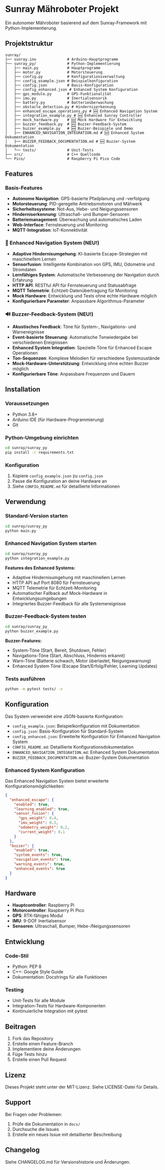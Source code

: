 # Sunray Mähroboter Projekt

Ein autonomer Mähroboter basierend auf dem Sunray-Framework mit Python-Implementierung.

## Projektstruktur

```
sunray/
├── sunray.ino              # Arduino-Hauptprogramm
├── sunray_py/              # Python-Implementierung
│   ├── main.py             # Hauptprogramm
│   ├── motor.py            # Motorsteuerung
│   ├── config.py           # Konfigurationsverwaltung
│   ├── config_example.json # Beispielkonfiguration
│   ├── config.json         # Basis-Konfiguration
│   ├── config_enhanced.json # Enhanced System Konfiguration
│   ├── gps_module.py       # GPS-Funktionalität
│   ├── imu.py              # Inertialsensorik
│   ├── battery.py          # Batterieüberwachung
│   ├── obstacle_detection.py # Hinderniserkennung
│   ├── enhanced_escape_operations.py # 🆕 Enhanced Navigation System
│   ├── integration_example.py # 🆕 Enhanced Sunray Controller
│   ├── mock_hardware.py    # 🆕 Mock Hardware für Entwicklung
│   ├── buzzer_feedback.py  # 🆕 Buzzer-Feedback-System
│   ├── buzzer_example.py   # 🆕 Buzzer-Beispiele und Demo
│   ├── ENHANCED_NAVIGATION_INTEGRATION.md # 🆕 Enhanced System Dokumentation
│   ├── BUZZER_FEEDBACK_DOCUMENTATION.md # 🆕 Buzzer-System Dokumentation
│   └── tests/              # Unit-Tests
├── src/                    # C++ Quellcode
└── Pico/                   # Raspberry Pi Pico Code
```

## Features

### Basis-Features
- **Autonome Navigation**: GPS-basierte Pfadplanung und -verfolgung
- **Motorsteuerung**: PID-geregelte Antriebsmotoren und Mähwerk
- **Sicherheitssysteme**: Not-Aus, Hebe- und Neigungssensoren
- **Hinderniserkennung**: Ultraschall- und Bumper-Sensoren
- **Batteriemanagement**: Überwachung und automatisches Laden
- **Web-Interface**: Fernsteuerung und Monitoring
- **MQTT-Integration**: IoT-Konnektivität

### 🚀 Enhanced Navigation System (NEU!)
- **Adaptive Hindernisumgehung**: KI-basierte Escape-Strategien mit maschinellem Lernen
- **Sensorfusion**: Intelligente Kombination von GPS, IMU, Odometrie und Stromdaten
- **Lernfähiges System**: Automatische Verbesserung der Navigation durch Erfahrung
- **HTTP API**: RESTful API für Fernsteuerung und Statusabfrage
- **MQTT Telemetrie**: Echtzeit-Datenübertragung für Monitoring
- **Mock Hardware**: Entwicklung und Tests ohne echte Hardware möglich
- **Konfigurierbare Parameter**: Anpassbare Algorithmus-Parameter

### 🔊 Buzzer-Feedback-System (NEU!)
- **Akustisches Feedback**: Töne für System-, Navigations- und Warnereignisse
- **Event-basierte Steuerung**: Automatische Tonwiedergabe bei verschiedenen Ereignissen
- **Enhanced System Integration**: Spezielle Töne für Enhanced Escape Operationen
- **Ton-Sequenzen**: Komplexe Melodien für verschiedene Systemzustände
- **Mock-Hardware-Unterstützung**: Entwicklung ohne echten Buzzer möglich
- **Konfigurierbare Töne**: Anpassbare Frequenzen und Dauern

## Installation

### Voraussetzungen

- Python 3.8+
- Arduino IDE (für Hardware-Programmierung)
- Git

### Python-Umgebung einrichten

```bash
cd sunray/sunray_py
pip install -r requirements.txt
```

### Konfiguration

1. Kopiere `config_example.json` zu `config.json`
2. Passe die Konfiguration an deine Hardware an
3. Siehe `CONFIG_README.md` für detaillierte Informationen

## Verwendung

### Standard-Version starten

```bash
cd sunray/sunray_py
python main.py
```

### Enhanced Navigation System starten

```bash
cd sunray/sunray_py
python integration_example.py
```

**Features des Enhanced Systems:**
- Adaptive Hindernisumgehung mit maschinellem Lernen
- HTTP API auf Port 8080 für Fernsteuerung
- MQTT Telemetrie für Echtzeit-Monitoring
- Automatischer Fallback auf Mock-Hardware in Entwicklungsumgebungen
- Integriertes Buzzer-Feedback für alle Systemereignisse

### Buzzer-Feedback-System testen

```bash
cd sunray/sunray_py
python buzzer_example.py
```

**Buzzer-Features:**
- System-Töne (Start, Bereit, Shutdown, Fehler)
- Navigations-Töne (Start, Abschluss, Hindernis erkannt)
- Warn-Töne (Batterie schwach, Motor überlastet, Neigungswarnung)
- Enhanced System Töne (Escape Start/Erfolg/Fehler, Learning Updates)

### Tests ausführen

```bash
python -m pytest tests/ -v
```

## Konfiguration

Das System verwendet eine JSON-basierte Konfiguration:

- `config_example.json`: Beispielkonfiguration mit Dokumentation
- `config.json`: Basis-Konfiguration für Standard-System
- `config_enhanced.json`: Erweiterte Konfiguration für Enhanced Navigation System
- `CONFIG_README.md`: Detaillierte Konfigurationsdokumentation
- `ENHANCED_NAVIGATION_INTEGRATION.md`: Enhanced System Dokumentation
- `BUZZER_FEEDBACK_DOCUMENTATION.md`: Buzzer-System Dokumentation

### Enhanced System Konfiguration

Das Enhanced Navigation System bietet erweiterte Konfigurationsmöglichkeiten:

```json
{
  "enhanced_escape": {
    "enabled": true,
    "learning_enabled": true,
    "sensor_fusion": {
      "gps_weight": 0.4,
      "imu_weight": 0.3,
      "odometry_weight": 0.2,
      "current_weight": 0.1
    }
  },
  "buzzer": {
    "enabled": true,
    "system_events": true,
    "navigation_events": true,
    "warning_events": true,
    "enhanced_events": true
  }
}
```

## Hardware

- **Hauptcontroller**: Raspberry Pi
- **Motorcontroller**: Raspberry Pi Pico
- **GPS**: RTK-fähiges Modul
- **IMU**: 9-DOF Inertialsensor
- **Sensoren**: Ultraschall, Bumper, Hebe-/Neigungssensoren

## Entwicklung

### Code-Stil

- Python: PEP 8
- C++: Google Style Guide
- Dokumentation: Docstrings für alle Funktionen

### Testing

- Unit-Tests für alle Module
- Integration-Tests für Hardware-Komponenten
- Kontinuierliche Integration mit pytest

## Beitragen

1. Fork das Repository
2. Erstelle einen Feature-Branch
3. Implementiere deine Änderungen
4. Füge Tests hinzu
5. Erstelle einen Pull Request

## Lizenz

Dieses Projekt steht unter der MIT-Lizenz. Siehe LICENSE-Datei für Details.

## Support

Bei Fragen oder Problemen:

1. Prüfe die Dokumentation in `docs/`
2. Durchsuche die Issues
3. Erstelle ein neues Issue mit detaillierter Beschreibung

## Changelog

Siehe CHANGELOG.md für Versionshistorie und Änderungen.